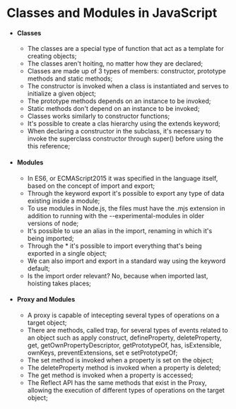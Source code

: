 # Classes and Modules in JavaScript

 - #### Classes
    - The classes are a special type of function that act as a template for creating objects;
    - The classes aren't hoiting, no matter how they are declared;
    - Classes are made up of 3 types of members: constructor, prototype methods and static methods;
    - The constructor is invoked when a class is instantiated and serves to initialize a given object;
    - The prototype methods depends on an instance to be invoked;
    - Static methods don't depend on an instance to be invoked;
    - Classes works similarly to constructor functions;
    - It's possible to create a clas hierarchy using the extends keyword;
    - When declaring a constructor in the subclass, it's necessary to invoke the superclass constructor through super() before using the this reference;
 - #### Modules
    - In ES6, or ECMAScript2015 it was specified in the language itself, based on the concept of import and export;
    - Through the keyword export it's possible to export any type of data existing inside a module;
    - To use modules in Node.js, the files must have the .mjs extension in addition to running with the --experimental-modules in older versions of node;
    - It's possible to use an alias in the import, renaming in which it's being imported;
    - Through the * it's possible to import everything that's being exported in a single object;
    - We can also import and export in a standard way using the keyword default;
    - Is the import order relevant? No, because when imported last, hoisting takes places;
 - #### Proxy and Modules
    - A proxy is capable of intecepting several types of operations on a target object;
    - There are methods, called trap, for several types of events related to an object such as apply construct, defineProperty,  deleteProperty,  get, getOwnPropertyDescriptor, getPrototypeOf, has, isExtensible, ownKeys, preventExtensions, set e setPrototypeOf;
    - The set method is invoked when a property is set on the object;
    - The deleteProperty method is invoked when a property is deleted;
    - The get method is invoked when a property is accessed;
    - The Reflect API has the same methods that exist in the Proxy, allowing the execution of different types of operations on the target object;
